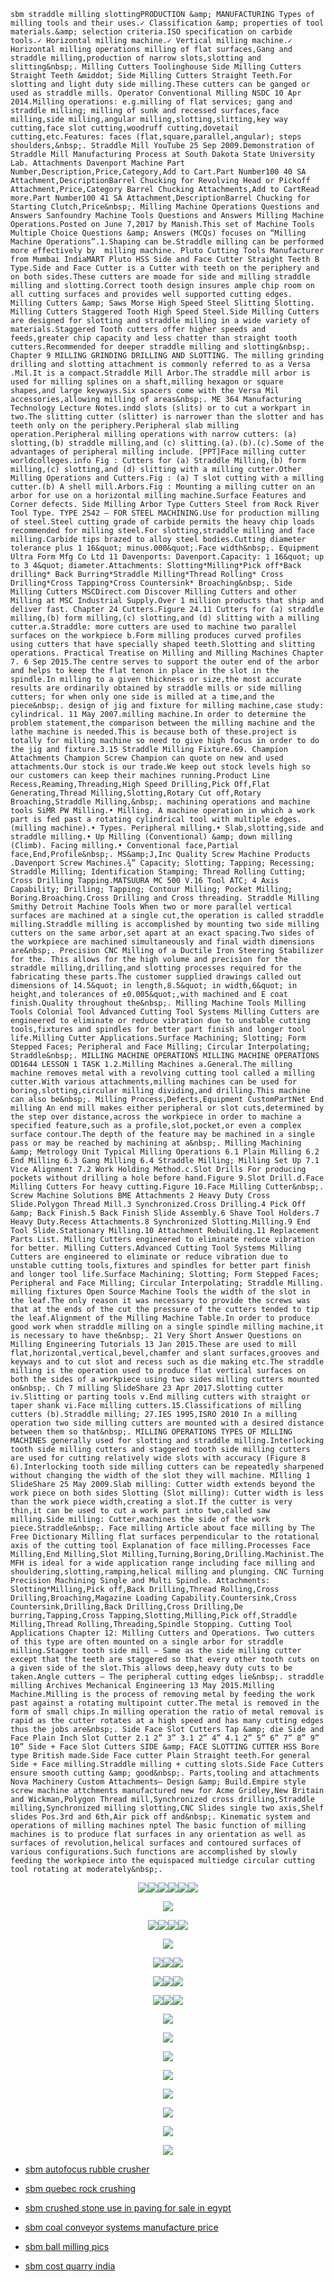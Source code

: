 
```
sbm straddle milling slottingPRODUCTION &amp; MANUFACTURING Types of milling tools and their uses.✓ Classification &amp; properties of tool materials.&amp; selection criteria.ISO specification on carbide tools.✓ Horizontal milling machine.✓ Vertical milling machine.✓ Horizontal milling operations milling of flat surfaces,Gang and straddle milling,production of narrow slots,slotting and slitting&nbsp;. Milling Cutters Toolinghouse Side Milling Cutters Straight Teeth &middot; Side Milling Cutters Straight Teeth.For slotting and light duty side milling.These cutters can be ganged or used as straddle mills. Operator Conventional Milling NSDC 10 Apr 2014.Milling operations: e.g.milling of flat services; gang and straddle milling; milling of sunk and recessed surfaces,face milling,side milling,angular milling,slotting,slitting,key way cutting,face slot cutting,woodruff cutting,dovetail cutting,etc.Features: faces (flat,square,parallel,angular); steps shoulders,&nbsp;. Straddle Mill YouTube 25 Sep 2009.Demonstration of Straddle Mill Manufacturing Process at South Dakota State University Lab. Attachments Davenport Machine Part Number,Description,Price,Category,Add to Cart.Part Number100 40 SA Attachment,DescriptionBarrel Chucking for Revolving Head or Pickoff Attachment,Price,Category Barrel Chucking Attachments,Add to CartRead more.Part Number100 41 SA Attachment,DescriptionBarrel Chucking for Starting Clutch,Price&nbsp;. Milling Machine Operations Questions and Answers Sanfoundry Machine Tools Questions and Answers Milling Machine Operations.Posted on June 7,2017 by Manish.This set of Machine Tools Multiple Choice Questions &amp; Answers (MCQs) focuses on “Milling Machine Operations”.1.Shaping can be.Straddle milling can be performed more effectively by  milling machine. Pluto Cutting Tools Manufacturer from Mumbai IndiaMART Pluto HSS Side and Face Cutter Straight Teeth B Type.Side and Face Cutter is a Cutter with teeth on the periphery and on both sides.These cutters are moade for side and milling straddle milling and slotting.Correct tooth design insures ample chip room on all cutting surfaces and provides well supported cutting edges. Milling Cutters &amp; Saws Morse High Speed Steel Slitting Slotting. Milling Cutters Staggered Tooth High Speed Steel.Side Milling Cutters are designed for slotting and straddle milling in a wide variety of materials.Staggered Tooth cutters offer higher speeds and feeds,greater chip capacity and less chatter than straight tooth cutters.Recommended for deeper straddle milling and slotting&nbsp;. Chapter 9 MILLING GRINDING DRILLING AND SLOTTING. The milling grinding drilling and slotting attachment is commonly referred to as a Versa .Mil.It is a compact.Straddle Mill Arbor.The straddle mill arbor is used for milling splines on a shaft,milling hexagon or square shapes,and large keyways.Six spacers come with the Versa Mil accessories,allowing milling of areas&nbsp;. ME 364 Manufacturing Technology Lecture Notes.indd slots (slits) or to cut a workpart in two.The slitting cutter (slitter) is narrower than the slotter and has teeth only on the periphery.Peripheral slab milling operation.Peripheral milling operations with narrow cutters: (a) slotting,(b) straddle milling,and (c) slitting.(a).(b).(c).Some of the advantages of peripheral milling include. ‎[PPT]‎Face milling cutter worldcolleges.info Fig : Cutters for (a) Straddle Milling,(b) form milling,(c) slotting,and (d) slitting with a milling cutter.Other Milling Operations and Cutters.Fig : (a) T slot cutting with a milling cutter.(b) A shell mill.Arbors.Fig : Mounting a milling cutter on an arbor for use on a horizontal milling machine.Surface Features and Corner defects. Side Milling Arbor Type Cutters Steel from Rock River Tool Type. TYPE 2542 — FOR STEEL MACHINING.Use for production milling of steel.Steel cutting grade of carbide permits the heavy chip loads recommended for milling steel.For slotting,straddle milling and face milling.Carbide tips brazed to alloy steel bodies.Cutting diameter tolerance plus 1 16&quot; minus.000&quot;.Face width&nbsp;. Equipment Ultra Form Mfg Co Ltd 11 Davenports: Davenport.Capacity: 1 16&quot; up to 3 4&quot; diameter.Attachments: Slotting*Milling*Pick off*Back drilling* Back Burring*Straddle Milling*Thread Rolling* Cross Drilling*Cross Tapping*Cross Countersink* Broaching&nbsp;. Side Milling Cutters MSCDirect.com Discover Milling Cutters and other Milling at MSC Industrial Supply.Over 1 million products that ship and deliver fast. Chapter 24 Cutters.Figure 24.11 Cutters for (a) straddle milling,(b) form milling,(c) slotting,and (d) slitting with a milling cutter.a.Straddle: more cutters are used to machine two parallel surfaces on the workpiece b.Form milling produces curved profiles using cutters that have specially shaped teeth.Slotting and slitting operations. Practical Treatise on Milling and Milling Machines Chapter 7. 6 Sep 2015.The centre serves to support the outer end of the arbor and helps to keep the flat tenon in place in the slot in the spindle.In milling to a given thickness or size,the most accurate results are ordinarily obtained by straddle mills or side milling cutters; for when only one side is milled at a time,and the piece&nbsp;. design of jig and fixture for milling machine,case study: cylindrical. 11 May 2007.milling machine.In order to determine the problem statement,the comparison between the milling machine and the lathe machine is needed.This is because both of these.project is totally for milling machine so need to give high focus in order to do the jig and fixture.3.15 Straddle Milling Fixture.69. Champion Attachments Champion Screw Champion can quote on new and used attachments.Our stock is our trade.We keep out stock levels high so our customers can keep their machines running.Product Line Recess,Reaming,Threading,High Speed Drilling,Pick Off,Flat Generating,Thread Milling,Slotting,Rotary Cut off,Rotary Broaching,Straddle Milling,&nbsp;. machining operations and machine tools SiMR PW Milling.• Milling. A machine operation in which a work part is fed past a rotating cylindrical tool with multiple edges.(milling machine).• Types. Peripheral milling.• Slab,slotting,side and straddle milling.• Up Milling (Conventional) &amp; down milling (Climb). Facing milling.• Conventional face,Partial face,End,Profile&nbsp;. MS&amp;J,Inc Quality Screw Machine Products .Davenport Screw Machines.¾” Capacity; Slotting; Tapping; Recessing; Straddle Milling; Identification Stamping; Thread Rolling Cutting; Cross Drilling Tapping.MATSUURA MC 500 V.16 Tool ATC; 4 Axis Capability; Drilling; Tapping; Contour Milling; Pocket Milling; Boring.Broaching.Cross Drilling and Cross threading. Straddle Milling Smithy Detroit Machine Tools When two or more parallel vertical surfaces are machined at a single cut,the operation is called straddle milling.Straddle milling is accomplished by mounting two side milling cutters on the same arbor,set apart at an exact spacing.Two sides of the workpiece are machined simultaneously and final width dimensions are&nbsp;. Precision CNC Milling of a Ductile Iron Steering Stabilizer for the. This allows for the high volume and precision for the straddle milling,drilling,and slotting processes required for the fabricating these parts.The customer supplied drawings called out dimensions of 14.5&quot; in length,8.5&quot; in width,6&quot; in height,and tolerances of ±0.005&quot;,with machined and E coat finish.Quality throughout the&nbsp;. Milling Machine Tools Milling Tools Colonial Tool Advanced Cutting Tool Systems Milling Cutters are engineered to eliminate or reduce vibration due to unstable cutting tools,fixtures and spindles for better part finish and longer tool life.Milling Cutter Applications.Surface Machining; Slotting; Form Stepped Faces; Peripheral and Face Milling; Circular Interpolating; Straddle&nbsp;. MILLING MACHINE OPERATIONS MILLING MACHINE OPERATIONS OD1644 LESSON 1 TASK 1.2.Milling Machines a.General.The milling machine removes metal with a revolving cutting tool called a milling cutter.With various attachments,milling machines can be used for boring,slotting,circular milling dividing,and drilling.This machine can also be&nbsp;. Milling Process,Defects,Equipment CustomPartNet End milling An end mill makes either peripheral or slot cuts,determined by the step over distance,across the workpiece in order to machine a specified feature,such as a profile,slot,pocket,or even a complex surface contour.The depth of the feature may be machined in a single pass or may be reached by machining at a&nbsp;. Milling Machining &amp; Metrology Unit Typical Milling Operations 6.1 Plain Milling 6.2 End Milling 6.3 Gang Milling 6.4 Straddle Milling; Milling Set Up 7.1 Vice Alignment 7.2 Work Holding Method.c.Slot Drills For producing pockets without drilling a hole before hand.Figure 9.Slot Drill.d.Face Milling Cutters For heavy cutting.Figure 10.Face Milling Cutter&nbsp;. Screw Machine Solutions BME Attachments 2 Heavy Duty Cross Slide.Polygon Thread Mill.3 Synchronized.Cross Drilling.4 Pick Off &amp; Back Finish.5 Back Finish Slide Assembly.6 Shave Tool Holders.7 Heavy Duty.Recess Attachments.8 Synchronized Slotting.Milling.9 End Tool Slide.Stationary Milling.10 Attachment Rebuilding.11 Replacement Parts List. Milling Cutters engineered to eliminate reduce vibration for better. Milling Cutters.Advanced Cutting Tool Systems Milling Cutters are engineered to eliminate or reduce vibration due to unstable cutting tools,fixtures and spindles for better part finish and longer tool life.Surface Machining; Slotting; Form Stepped Faces; Peripheral and Face Milling; Circular Interpolating; Straddle Milling. milling fixtures Open Source Machine Tools the width of the slot in the leaf.The only reason it was necessary to provide the screws was that at the ends of the cut the pressure of the cutters tended to tip the leaf.Alignment of the Milling Machine Table.In order to produce good work when straddle milling on a single spindle milling machine,it is necessary to have the&nbsp;. 21 Very Short Answer Questions on Milling Engineering Tutorials 13 Jan 2015.These are used to mill flat,horizontal,vertical,bevel,chamfer and slant surfaces,grooves and keyways and to cut slot and recess such as die making etc.The straddle milling is the operation used to produce flat vertical surfaces on both the sides of a workpiece using two sides milling cutters mounted on&nbsp;. Ch 7 milling SlideShare 23 Apr 2017.Slotting cutter iv.Slitting or parting tools v.End milling cutters with straight or taper shank vi.Face milling cutters.15.Classifications of milling cutters (b).Straddle milling; 27.IES 1995,ISRO 2010 In a milling operation two side milling cutters are mounted with a desired distance between them so that&nbsp;. MILLING OPERATIONS TYPES OF MILLING MACHINES generally used for slotting and straddle milling.Interlocking tooth side milling cutters and staggered tooth side milling cutters are used for cutting relatively wide slots with accuracy (Figure 8 6).Interlocking tooth side milling cutters can be repeatedly sharpened without changing the width of the slot they will machine. MIlling 1 SlideShare 25 May 2009.Slab milling: Cutter width extends beyond the work piece on both sides Slotting (Slot milling): Cutter width is less than the work piece width,creating a slot.If the cutter is very thin,it can be used to cut a work part into two,called saw milling.Side milling: Cutter,machines the side of the work piece.Straddle&nbsp;. Face milling Article about face milling by The Free Dictionary Milling flat surfaces perpendicular to the rotational axis of the cutting tool Explanation of face milling.Processes Face Milling,End Milling,Slot Milling,Turning,Boring,Drilling.Machinist.The MFH is ideal for a wide application range including face milling and shouldering,slotting,ramping,helical milling and plunging. CNC Turning Precision Machining Single and Multi Spindle. Attachments: Slotting*Milling,Pick off,Back Drilling,Thread Rolling,Cross Drilling,Broaching,Magazine Loading Capability.Countersink,Cross Countersink,Drilling,Back Drilling,Cross Drilling,De burring,Tapping,Cross Tapping,Slotting,Milling,Pick off,Straddle Milling,Thread Rolling,Threading,Spindle Stopping. Cutting Tool Applications Chapter 12: Milling Cutters and Operations. Two cutters of this type are often mounted on a single arbor for straddle milling.Stagger tooth side mill — Same as the side milling cutter except that the teeth are staggered so that every other tooth cuts on a given side of the slot.This allows deep,heavy duty cuts to be taken.Angle cutters — The peripheral cutting edges lie&nbsp;. straddle milling Archives Mechanical Engineering 13 May 2015.Milling Machine.Milling is the process of removing metal by feeding the work past against a rotating multipoint cutter.The metal is removed in the form of small chips.In milling operation the ratio of metal removal is rapid as the cutter rotates at a high speed and has many cutting edges thus the jobs are&nbsp;. Side Face Slot Cutters Tap &amp; die Side and Face Plain Inch Slot Cutter 2.1 2” 3” 3.1 2” 4” 4.1 2” 5” 6” 7” 8” 9” 10” Side + Face Slot Cutters SIDE &amp; FACE SLOTTING CUTTER HSS Bore type British made.Side Face cutter Plain Straight teeth.For general Side + Face milling.Straddle milling + cutting slots.Side Face Cutters ensure smooth cutting &amp; good&nbsp;. Parts,tooling and attachments Nova Machinery Custom Attachments— Design &amp; Build.Empire style screw machine attchments manufactured new for Acme Gridley,New Britain and Wickman,Polygon Thread mill,Synchronized cross drilling,Straddle milling,Synchronized milling slotting,CNC Slides single two axis,Shelf slides Pos.3rd and 6th,Air pick off and&nbsp;. Kinematic system and operations of milling machines nptel The basic function of milling machines is to produce flat surfaces in any orientation as well as surfaces of revolution,helical surfaces and contoured surfaces of various configurations.Such functions are accomplished by slowly feeding the workpiece into the equispaced multiedge circular cutting tool rotating at moderately&nbsp;. 
```

<div align="center">
  
<a rel="nofollow" href="https://m.shibang-china.com?f=github&k=sbm+straddle+milling+slotting"><img src="https://static.shibang-china.com/en/l.png"></a><img src="https://static.shibang-china.com/en/hw.png"><a rel="nofollow" href="https://m.shibang-china.com/product/?f=github&k=sbm+straddle+milling+slotting"><img src="https://static.shibang-china.com/en/p.png"></a><a rel="nofollow" href="https://m.shibang-china.com/cases/?f=github&k=sbm+straddle+milling+slotting"><img src="https://static.shibang-china.com/en/c.png"></a><a rel="nofollow" href="https://m.shibang-china.com/news/?f=github&k=sbm+straddle+milling+slotting"><img src="https://static.shibang-china.com/en/n.png"></a><a rel="nofollow" href="https://m.shibang-china.com?f=github&k=sbm+straddle+milling+slotting"><img src="https://static.shibang-china.com/en/m.png"></a>

<a rel="nofollow" href="https://m.shibang-china.com/product/?f=github&k=sbm+straddle+milling+slotting"><img src="https://static.shibang-china.com/en/b.jpg"></a>
  
<a rel="nofollow" href="https://m.shibang-china.com/solution-aggregate.html?f=github&k=sbm+straddle+milling+slotting"><img src="https://static.shibang-china.com/en/a.jpg"></a><a rel="nofollow" href="https://m.shibang-china.com/solution-mine.html?f=github&k=sbm+straddle+milling+slotting"><img src="https://static.shibang-china.com/en/m.jpg"></a><a rel="nofollow" href="https://m.shibang-china.com/solution-mill.html?f=github&k=sbm+straddle+milling+slotting"><img src="https://static.shibang-china.com/en/g.jpg"></a><a rel="nofollow" href="https://m.shibang-china.com/solution-epc.html?f=github&k=sbm+straddle+milling+slotting"><img src="https://static.shibang-china.com/en/e.jpg"></a>

<a rel="nofollow" href="https://m.shibang-china.com/product/?f=github&k=sbm+straddle+milling+slotting"><img src="https://static.shibang-china.com/en/a-p.png"></a>

<a rel="nofollow" href="https://m.shibang-china.com/product/crusher/c6x.html?f=github&k=sbm+straddle+milling+slotting"><img src="https://static.shibang-china.com/en/j.jpg"></a><a rel="nofollow" href="https://m.shibang-china.com/product/crusher/ci5x.html?f=github&k=sbm+straddle+milling+slotting"><img src="https://static.shibang-china.com/en/i.jpg"></a><a rel="nofollow" href="https://m.shibang-china.com/product/crusher/hst.html?f=github&k=sbm+straddle+milling+slotting"><img src="https://static.shibang-china.com/en/c.jpg"></a>

<a rel="nofollow" href="https://m.shibang-china.com/product/mill/mtw.html?f=github&k=sbm+straddle+milling+slotting"><img src="https://static.shibang-china.com/en/mtw.jpg"></a><a rel="nofollow" href="https://m.shibang-china.com/product/mill/scm.html?f=github&k=sbm+straddle+milling+slotting"><img src="https://static.shibang-china.com/en/scm.jpg"></a><a rel="nofollow" href="https://m.shibang-china.com/product/mill/lm.html?f=github&k=sbm+straddle+milling+slotting"><img src="https://static.shibang-china.com/en/lm.jpg"></a>

<a rel="nofollow" href="https://m.shibang-china.com/product/sand/vsi6x.html?f=github&k=sbm+straddle+milling+slotting"><img src="https://static.shibang-china.com/en/6x.jpg"></a><a rel="nofollow" href="https://m.shibang-china.com/product/sand/vu.html?f=github&k=sbm+straddle+milling+slotting"><img src="https://static.shibang-china.com/en/vu.jpg"></a><a rel="nofollow" href="https://m.shibang-china.com/product/mobile/klun.html?f=github&k=sbm+straddle+milling+slotting"><img src="https://static.shibang-china.com/en/k.jpg"></a>

<a rel="nofollow" href="https://m.shibang-china.com/cases/?f=github&k=sbm+straddle+milling+slotting"><img src="https://static.shibang-china.com/en/case.png"></a>

<a rel="nofollow" href="https://m.shibang-china.com/cases/aggregate/202.html?f=github&k=sbm+straddle+milling+slotting"><img src="https://static.shibang-china.com/en/c-1.jpg"></a>

<a rel="nofollow" href="https://m.shibang-china.com/cases/aggregate/203.html?f=github&k=sbm+straddle+milling+slotting"><img src="https://static.shibang-china.com/en/c-2.jpg"></a>

<a rel="nofollow" href="https://m.shibang-china.com/cases/mill/123.html?f=github&k=sbm+straddle+milling+slotting"><img src="https://static.shibang-china.com/en/c-3.jpg"></a>

<a rel="nofollow" href="https://m.shibang-china.com/contact_us.html?f=github&k=sbm+straddle+milling+slotting"><img src="https://static.shibang-china.com/en/contact.png"></a>

<a rel="nofollow" href="https://swt.shibang-china.com/?f=github&k=sbm+straddle+milling+slotting"><img src="https://static.shibang-china.com/en/chat.png"></a>

<a rel="nofollow" href="https://whatsapp.shibangsoft.com/WhatsApp.php?f=github&k=sbm+straddle+milling+slotting"><img src="https://static.shibang-china.com/en/whatsapp.png"></a>

<a rel="nofollow" href="https://m.shibang-china.com/?f=github&k=sbm+straddle+milling+slotting"><img src="https://static.shibang-china.com/en/website.png"></a>

</div>


* [sbm autofocus rubble crusher](sbm%20autofocus%20rubble%20crusher.md)

* [sbm quebec rock crushing](sbm%20quebec%20rock%20crushing.md)

* [sbm crushed stone use in paving for sale in egypt](sbm%20crushed%20stone%20use%20in%20paving%20for%20sale%20in%20egypt.md)

* [sbm coal conveyor systems manufacture price](sbm%20coal%20conveyor%20systems%20manufacture%20price.md)

* [sbm ball milling pics](sbm%20ball%20milling%20pics.md)

* [sbm cost quarry india](sbm%20cost%20quarry%20india.md)